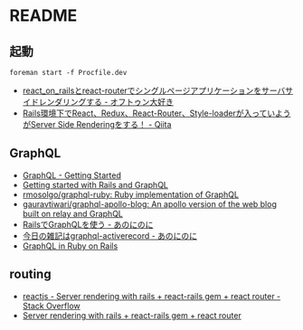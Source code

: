 # README

## 起動

```
foreman start -f Procfile.dev
```

- [react_on_railsとreact-routerでシングルページアプリケーションをサーバサイドレンダリングする - オフトゥン大好き](http://nukosuke.hatenablog.jp/entry/rails/react_on_rails)
- [Rails環境下でReact、Redux、React-Router、Style-loaderが入っていようがServer Side Renderingをする！ - Qiita](http://qiita.com/chimame/items/8f8fa2f310a5a8b52da6)


## GraphQL
- [GraphQL - Getting Started](http://graphql-ruby.org/getting_started)
- [Getting started with Rails and GraphQL](http://mgiroux.me/2015/getting-started-with-rails-graphql-relay/)
- [rmosolgo/graphql-ruby: Ruby implementation of GraphQL](https://github.com/rmosolgo/graphql-ruby)
- [gauravtiwari/graphql-apollo-blog: An apollo version of the web blog built on relay and GraphQL](https://github.com/gauravtiwari/graphql-apollo-blog)
- [RailsでGraphQLを使う - あのにのに](http://anoninoni.hateblo.jp/entry/2017/05/21/214322)
- [今日の雑記はgraphql-activerecord - あのにのに](http://anoninoni.hateblo.jp/entry/2017/05/21/212820)
- [GraphQL in Ruby on Rails](http://syndicode.co/2016/06/03/graphql-in-ruby-on-rails/)


## routing
- [reactjs - Server rendering with rails + react-rails gem + react router - Stack Overflow](https://stackoverflow.com/questions/35939324/server-rendering-with-rails-react-rails-gem-react-router)
- [Server rendering with rails + react-rails gem + react router](http://www.devsplanet.com/question/35939324) 